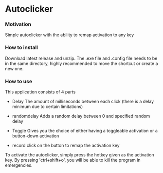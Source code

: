 # Autoclicker
### Motivation
Simple autoclicker with the ability to remap activation to any key

### How to install
Download latest release and unzip. The .exe file and .config file needs to be in the same directory, highly recommended to move the shortcut or create a new one.

### How to use
This application consists of 4 parts
* Delay
  The amount of milliseconds between each click (there is a delay minimum due to certain limitations)

* randomdelay
  Adds a random delay between 0 and specified random delay

* Toggle
  Gives you the choice of either having a toggleable activation or a button-down activation

* record
  click on the button to remap the activation key

To activate the autoclicker, simply press the hotkey given as the activation key. By pressing 'ctrl+shift+o', you will be able to kill the program in emergencies. 
